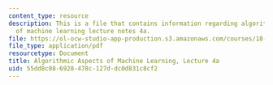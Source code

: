 ```yaml
---
content_type: resource
description: This is a file that contains information regarding algorithmic aspects
  of machine learning lecture notes 4a.
file: https://ol-ocw-studio-app-production.s3.amazonaws.com/courses/18-409-algorithmic-aspects-of-machine-learning-spring-2015/55dd8c086928478c127ddc0d831c8cf2_MIT18_409S15_lec4a.pdf
file_type: application/pdf
resourcetype: Document
title: Algorithmic Aspects of Machine Learning, Lecture 4a
uid: 55dd8c08-6928-478c-127d-dc0d831c8cf2
---
```

